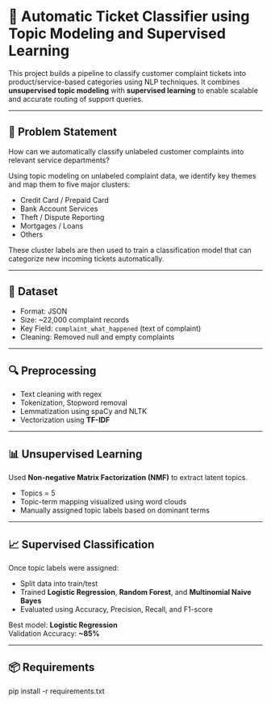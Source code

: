 # 📨 Automatic Ticket Classifier using Topic Modeling and Supervised Learning

This project builds a pipeline to classify customer complaint tickets into product/service-based categories using NLP techniques. It combines **unsupervised topic modeling** with **supervised learning** to enable scalable and accurate routing of support queries.

---

## 🧠 Problem Statement

How can we automatically classify unlabeled customer complaints into relevant service departments?

Using topic modeling on unlabeled complaint data, we identify key themes and map them to five major clusters:

- Credit Card / Prepaid Card  
- Bank Account Services  
- Theft / Dispute Reporting  
- Mortgages / Loans  
- Others

These cluster labels are then used to train a classification model that can categorize new incoming tickets automatically.

---

## 📁 Dataset

- Format: JSON
- Size: ~22,000 complaint records
- Key Field: `complaint_what_happened` (text of complaint)
- Cleaning: Removed null and empty complaints

---

## 🔍 Preprocessing

- Text cleaning with regex
- Tokenization, Stopword removal
- Lemmatization using spaCy and NLTK
- Vectorization using **TF-IDF**

---

## 📊 Unsupervised Learning

Used **Non-negative Matrix Factorization (NMF)** to extract latent topics.

- Topics = 5
- Topic-term mapping visualized using word clouds
- Manually assigned topic labels based on dominant terms

---

## 📈 Supervised Classification

Once topic labels were assigned:

- Split data into train/test
- Trained **Logistic Regression**, **Random Forest**, and **Multinomial Naive Bayes**
- Evaluated using Accuracy, Precision, Recall, and F1-score

Best model: **Logistic Regression**  
Validation Accuracy: **~85%**

---

## 📦 Requirements

pip install -r requirements.txt

